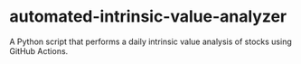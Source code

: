 # automated-intrinsic-value-analyzer
A Python script that performs a daily intrinsic value analysis of stocks using GitHub Actions.
